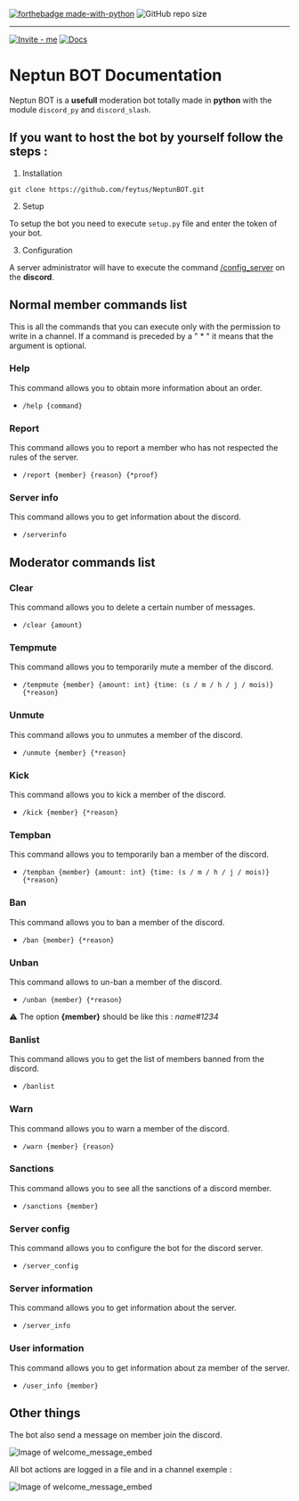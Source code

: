 [![forthebadge made-with-python](http://ForTheBadge.com/images/badges/made-with-python.svg)](https://www.python.org/)
![GitHub repo size](https://img.shields.io/github/repo-size/feytus/neptunbot?style=for-the-badge&logo=appveyor)
___
[![Invite - me](https://img.shields.io/badge/Invite-me-2295c7?style=for-the-badge&logo=discord&logoColor=white)](discord.com/oauth2/authorize?client_id=811977160067776522&permissions=-214438817&scope=applications.commands%20bot)
[![Docs](https://img.shields.io/website?down_color=lightgrey&down_message=offline&style=for-the-badge&up_color=green&up_message=documentation&url=https%3A%2F%2Ffeytus.github.io%2F%23neptun)](https://feytus.github.io/#neptun)
<br>

# Neptun BOT Documentation

Neptun BOT is a **usefull** moderation bot totally made in **python** with the module ``discord_py`` and ``discord_slash``.

## **If you want to host the bot by yourself follow the steps :**

1. Installation

```
git clone https://github.com/feytus/NeptunBOT.git
```

2. Setup

To setup the bot you need to execute ``setup.py`` file and enter the token of your bot.

3. Configuration

A server administrator will have to execute the command [/config_server](https://github.com/feytus/NeptunBOT#server-config) on the **discord**.

## **Normal member commands list**

This is all the commands that you can execute only with the permission to write in a channel. If a command is preceded by a " * " it means that the argument is optional.

### **Help**

This command allows you to obtain more information about an order.

- `/help {command}`

### **Report**

This command allows you to report a member who has not respected the rules of the server.

- `/report {member} {reason} {*proof}`

### **Server info**

This command allows you to get information about the discord.

- `/serverinfo`

## **Moderator commands list**

### **Clear**

This command allows you to delete a certain number of messages.

- `/clear {amount}`

### **Tempmute**

This command allows you to temporarily mute a member of the discord.

- `/tempmute {member} {amount: int} {time: (s / m / h / j / mois)} {*reason}`

### **Unmute**

This command allows you to unmutes a member of the discord.

- `/unmute {member} {*reason}`

### **Kick**

This command allows you to kick a member of the discord.

- `/kick {member} {*reason}`

### **Tempban**

This command allows you to temporarily ban a member of the discord.

- `/tempban {member} {amount: int} {time: (s / m / h / j / mois)} {*reason}`

### **Ban**

This command allows you to ban a member of the discord.

- `/ban {member} {*reason}`

### **Unban**

This command allows to un-ban a member of the discord.

- `/unban {member} {*reason}`

⚠️ The option **{member}** should be like this : *name#1234*

### **Banlist**

This command allows you to get the list of members banned from the discord.

- `/banlist`

### **Warn**

This command allows you to warn a member of the discord.

- `/warn {member} {reason}`

### **Sanctions**

This command allows you to see all the sanctions of a discord member.

- `/sanctions {member}`

### **Server config**

This command allows you to configure the bot for the discord server.

- `/server_config`

### **Server information**

This command allows you to get information about the server.

- `/server_info`

### **User information**

This command allows you to get information about za member of the server.

- `/user_info {member}`

## **Other things**

The bot also send a message on member join the discord.

![Image of welcome_message_embed](https://i.imgur.com/GlyVXYZ.png)

All bot actions are logged in a file and in a channel exemple :

![Image of welcome_message_embed](https://i.imgur.com/isEzFh3.png)
